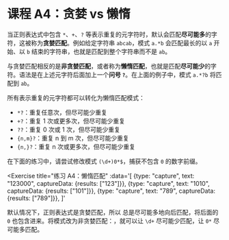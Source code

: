 # 课程 A4：贪婪 vs 懒惰

当正则表达式中包含 `*`、`+`、`?` 等表示重复的元字符时，默认会匹配**尽可能多**的字符，这被称为**贪婪匹配**。例如给定字符串 `abcab`，模式 `a.*b` 会匹配最长的以 `a` 开始、以 `b` 结束的字符串，也就是匹配到整个字符串而不是 `ab`。

与贪婪匹配相反的是**非贪婪匹配**，或者称为**懒惰匹配**，也就是匹配**尽可能少**的字符。语法是在上述元字符后面加上一个**问号 `?`**。在上面的例子中，模式 `a.*?b` 将匹配到 `ab`。

所有表示重复的元字符都可以转化为懒惰匹配模式：
* `*?`：重复任意次，但尽可能少重复
* `+?`：重复 1 次或更多次，但尽可能少重复
* `??`：重复 0 次或 1 次，但尽可能少重复
* `{n,m}?`：重复 n 到 m 次，但尽可能少重复
* `{n,}?`：重复 n 次或更多次，但尽可能少重复

在下面的练习中，请尝试修改模式 `(\d+)0*$`，捕获不包含 `0` 的数字前缀。

<Exercise
  title="练习 A4：懒惰匹配"
  :data='[
    {type: "capture", text: "123000", captureData: {results: ["123"]}},
    {type: "capture", text: "1010", captureData: {results: ["101"]}},
    {type: "capture", text: "789", captureData: {results: ["789"]}},
  ]'
>

默认情况下，正则表达式是贪婪匹配，所以 <SolutionLink text="\d+" /> 总是尽可能多地向后匹配，将后面的 `0` 也包含进来。将模式改为非贪婪匹配：<SolutionLink text="(\d+?)0*$" />，就可以让 `\d+` 尽可能少匹配，让 `0*` 尽可能多匹配。

</Exercise>
